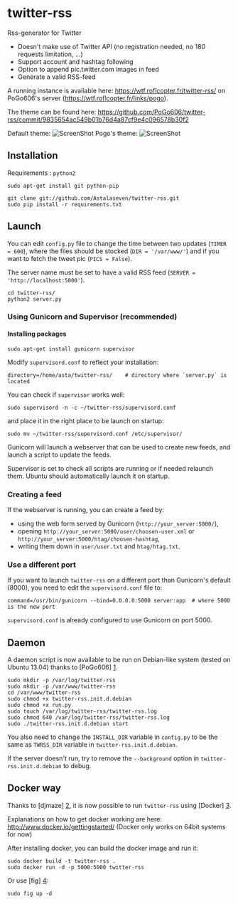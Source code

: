 twitter-rss
===========

Rss-generator for Twitter

* Doesn't make use of Twitter API (no registration needed, no 180 requests limitation, ...)
* Support account and hashtag following
* Option to append pic.twitter.com images in feed
* Generate a valid RSS-feed

A running instance is available here: https://wtf.roflcopter.fr/twitter-rss/ 
on PoGo606's server (https://wtf.roflcopter.fr/links/pogo). 

The theme can be found here:
https://github.com/PoGo606/twitter-rss/commit/9835654ac549b01b76d4a87cf9e4c096578b30f2

Default theme: ![ScreenShot](http://i.imgur.com/slSbJBO.png)
Pogo's theme: ![ScreenShot](http://i.imgur.com/i9bv24r.png)

## Installation

Requirements : `python2`

    sudo apt-get install git python-pip
    
    git clone git://github.com/Astalaseven/twitter-rss.git    
    sudo pip install -r requirements.txt


## Launch

You can edit `config.py` file to change the time between two updates (`TIMER = 600`), where the files should be stocked (`DIR = '/var/www/'`) and if you want to fetch the tweet pic (`PICS = False`).

The server name must be set to have a valid RSS feed (`SERVER = 'http://localhost:5000'`).

    cd twitter-rss/
    python2 server.py

### Using Gunicorn and Supervisor (recommended)

#### Installing packages

    sudo apt-get install gunicorn supervisor

Modify `supervisord.conf` to reflect your installation:

    directory=/home/asta/twitter-rss/    # directory where `server.py` is located

You can check if `supervisor` works well:

    sudo supervisord -n -c ~/twitter-rss/supervisord.conf

and place it in the right place to be launch on startup:

    sudo mv ~/twitter-rss/supervisord.conf /etc/supervisor/


Gunicorn will launch a webserver that can be used to create new feeds, and launch a script to update the feeds. 

Supervisor is set to check all scripts are running or if needed relaunch them. Ubuntu should automatically launch it on startup.

### Creating a feed

If the webserver is running, you can create a feed by: 

* using the web form served by Gunicorn (`http://your_server:5000/`),
* opening `http://your_server:5000/user/choosen-user.xml` or `http://your_server:5000/htag/choosen-hashtag`,
* writing them down in `user/user.txt` and `htag/htag.txt`.

### Use a different port

If you want to launch `twitter-rss` on a different port than Gunicorn's default (8000), you need to edit the `supervisord.conf` file to:

    command=/usr/bin/gunicorn --bind=0.0.0.0:5000 server:app  # where 5000 is the new port

`supervisord.conf` is already configured to use Gunicorn on port 5000.


## Daemon

A daemon script is now available to be run on Debian-like system (tested on Ubuntu 13.04) thanks to [PoGo606] [1].

    sudo mkdir -p /var/log/twitter-rss
    sudo mkdir -p /var/www/twitter-rss
    cd /var/www/twitter-rss
    sudo chmod +x twitter-rss.init.d.debian
    sudo chmod +x run.py
    sudo touch /var/log/twitter-rss/twitter-rss.log
    sudo chmod 640 /var/log/twitter-rss/twitter-rss.log
    sudo ./twitter-rss.init.d.debian start

You also need to change the `INSTALL_DIR` variable in `config.py` to be the same as `TWRSS_DIR` variable in `twitter-rss.init.d.debian`.

If the server doesn't run, try to remove the `--background` option in `twitter-rss.init.d.debian` to debug.

## Docker way

Thanks to [djmaze] [2], it is now possible to run `twitter-rss` using [Docker] [3].

Explanations on how to get docker working are here: http://www.docker.io/gettingstarted/
(Docker only works on 64bit systems for now)

After installing docker, you can build the docker image and run it:

    sudo docker build -t twitter-rss .
    sudo docker run -d -p 5000:5000 twitter-rss

Or use [fig] [4]:

    sudo fig up -d

[1]: https://github.com/PoGo606/twitter-rss/b44b0f6b0c8630fa83b46148702f05b55664935b/tools/twitter-rss.init.d.debian
[2]: https://github.com/djmaze "djmaze"
[3]: http://docker.io "Docker.io"
[4]: http://orchardup.github.io/fig/
